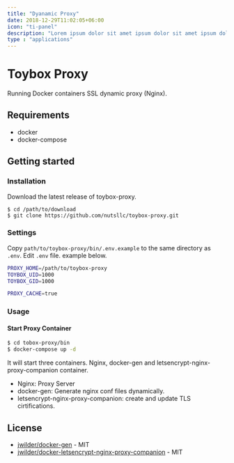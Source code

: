 ```yaml
---
title: "Dyanamic Proxy"
date: 2018-12-29T11:02:05+06:00
icon: "ti-panel"
description: "Lorem ipsum dolor sit amet ipsum dolor sit amet ipsum dolor sit amet"
type : "applications"
---
```


# Toybox Proxy

Running Docker containers SSL dynamic proxy (Nginx).

## Requirements

* docker
* docker-compose

## Getting started

### Installation

Download the latest release of toybox-proxy.

```
$ cd /path/to/download
$ git clone https://github.com/nutsllc/toybox-proxy.git
```

### Settings

Copy ``path/to/toybox-proxy/bin/.env.example`` to the same directory as ``.env``.
Edit ``.env`` file.  example below.


```bash
PROXY_HOME=/path/to/toybox-proxy
TOYBOX_UID=1000
TOYBOX_GID=1000

PROXY_CACHE=true
```

### Usage

#### Start Proxy Container
```bash
$ cd tobox-proxy/bin
$ docker-compose up -d
```

It will start three containers. Nginx, docker-gen and letsencrypt-nginx-proxy-companion container.

* Nginx: Proxy Server
* docker-gen: Generate nginx conf files dynamically.
* letsencrypt-nginx-proxy-companion: create and update TLS cirtifications.

## License

* [jwilder/docker-gen](https://github.com/jwilder/docker-gen) - MIT
* [jwilder/docker-letsencrypt-nginx-proxy-companion](https://github.com/jwilder/docker-letsencrypt-nginx-proxy-companion) - MIT

